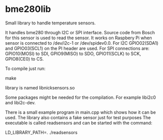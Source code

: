 # bme280lib

Small library to handle temperature sensors.

It handles bme280 through I2C or SPI interface. Source code from Bosch for this sensor is used to read the sensor.
It works on Raspbery Pi when sensor is connected to /dev/i2c-1 or /dev/spidev0.0.
For I2C GPIO02(SDA1) and GPIO03(SCL1) on the PI header are used. For SPI connections are: GPIO10(MOSI) to SDI, GPIO9(MISO) to SDO,
GPIO11(SCLK) to SCK, GPIO8(CE0) to CS.

To compile just run:

make

library is named libnicksensors.so

Some packages might be needed for the compilation. For example libi2c0 and libi2c-dev.

There is a small example program in main.cpp which shows how it can be used.
The library also contains a fake sensor just for test purposes
The executable is called readsensors and can be started with the command:

LD_LIBRARY_PATH=. ./readsensors

